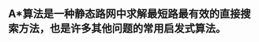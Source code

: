 A*算法是一种静态路网中求解最短路最有效的直接搜索方法，也是许多其他问题的常用启发式算法。
---------------------------------------------------------------------------------
